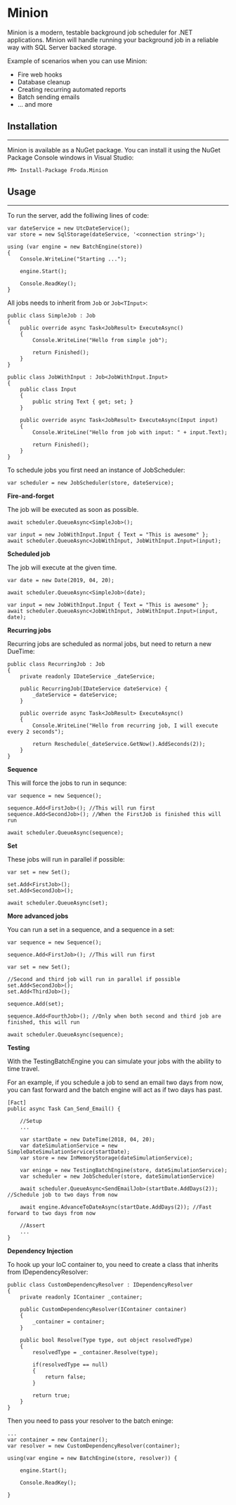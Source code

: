 # Minion

Minion is a modern, testable background job scheduler for .NET applications.
Minion will handle running your background job in a reliable way with SQL Server backed storage.

Example of scenarios when you can use Minion:

* Fire web hooks
* Database cleanup
* Creating recurring automated reports
* Batch sending emails
* ... and more

## Installation
-------------

Minion is available as a NuGet package. You can install it using the NuGet Package Console windows in Visual Studio:

```
PM> Install-Package Froda.Minion
```

## Usage
-------------

To run the server, add the folliwing lines of code:

```
var dateService = new UtcDateService();
var store = new SqlStorage(dateService, '<connection string>');

using (var engine = new BatchEngine(store))
{
    Console.WriteLine("Starting ...");

    engine.Start();

    Console.ReadKey();
}
```

All jobs needs to inherit from `Job` or `Job<TInput>`:

```
public class SimpleJob : Job
{
    public override async Task<JobResult> ExecuteAsync()
    {
        Console.WriteLine("Hello from simple job");

        return Finished();
    }
}

public class JobWithInput : Job<JobWithInput.Input>
{
    public class Input
    {
        public string Text { get; set; }
    }

    public override async Task<JobResult> ExecuteAsync(Input input)
    {
        Console.WriteLine("Hello from job with input: " + input.Text);

        return Finished();
    }
}
```


To schedule jobs you first need an instance of JobScheduler:
```
var scheduler = new JobScheduler(store, dateService);
```

**Fire-and-forget**

The job will be executed as soon as possible.

```
await scheduler.QueueAsync<SimpleJob>();

var input = new JobWithInput.Input { Text = "This is awesome" };
await scheduler.QueueAsync<JobWithInput, JobWithInput.Input>(input);
```

**Scheduled job**

The job will execute at the given time.

```
var date = new Date(2019, 04, 20);

await scheduler.QueueAsync<SimpleJob>(date);

var input = new JobWithInput.Input { Text = "This is awesome" };
await scheduler.QueueAsync<JobWithInput, JobWithInput.Input>(input, date);
```

**Recurring jobs**

Recurring jobs are scheduled as normal jobs, but need to return a new DueTime:

```
public class RecurringJob : Job
{
    private readonly IDateService _dateService;

    public RecurringJob(IDateService dateService) {
        _dateService = dateService;
    }

    public override async Task<JobResult> ExecuteAsync()
    {
        Console.WriteLine("Hello from recurring job, I will execute every 2 seconds");

        return Reschedule(_dateService.GetNow().AddSeconds(2));
    }
}
```

**Sequence**

This will force the jobs to run in sequnce:

```
var sequence = new Sequence();

sequence.Add<FirstJob>(); //This will run first
sequence.Add<SecondJob>(); //When the FirstJob is finished this will run

await scheduler.QueueAsync(sequence);
```

**Set**

These jobs will run in parallel if possible:

```
var set = new Set();

set.Add<FirstJob>();
set.Add<SecondJob>();

await scheduler.QueueAsync(set);
```

**More advanced jobs**

You can run a set in a sequence, and a sequence in a set:

```
var sequence = new Sequence();

sequence.Add<FirstJob>(); //This will run first

var set = new Set();

//Second and third job will run in parallel if possible
set.Add<SecondJob>(); 
set.Add<ThirdJob>(); 

sequence.Add(set);

sequence.Add<FourthJob>(); //Only when both second and third job are finished, this will run

await scheduler.QueueAsync(sequence);
```

**Testing**

With the TestingBatchEngine you can simulate your jobs with the ability to time travel.

For an example, if you schedule a job to send an email two days from now, you can fast forward and the batch engine will act as if two days has past.

```
[Fact]
public async Task Can_Send_Email() {

    //Setup
    ...

    var startDate = new DateTime(2018, 04, 20);
    var dateSimulationService = new SimpleDateSimulationService(startDate);
    var store = new InMemoryStorage(dateSimulationService);

    var eninge = new TestingBatchEngine(store, dateSimulationService);
    var scheduler = new JobScheduler(store, dateSimulationService)

    await scheduler.QueueAsync<SendEmailJob>(startDate.AddDays(2)); //Schedule job to two days from now

    await engine.AdvanceToDateAsync(startDate.AddDays(2)); //Fast forward to two days from now

    //Assert
    ...
}
```

**Dependency Injection**

To hook up your IoC container to, you need to create a class that inherits from IDependencyResolver:

```
public class CustomDependencyResolver : IDependencyResolver 
{
    private readonly IContainer _container;

    public CustomDependencyResolver(IContainer container) 
    {
        _container = container;
    }

    public bool Resolve(Type type, out object resolvedType)
    {
        resolvedType = _container.Resolve(type);

        if(resolvedType == null)
        {
            return false;    
        }

        return true;
    }
}
```

Then you need to pass your resolver to the batch eninge:
```
...
var container = new Container();
var resolver = new CustomDependencyResolver(container);

using(var engine = new BatchEngine(store, resolver)) {

    engine.Start();

    Console.ReadKey();

}
```